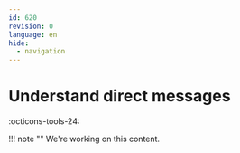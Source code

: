 ```yaml
---
id: 620
revision: 0
language: en
hide:
  - navigation
---
```


# Understand direct messages

 :octicons-tools-24:

!!! note ""
     We're working on this content.
